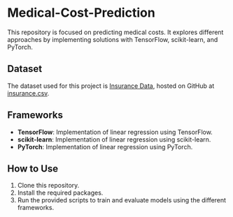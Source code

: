 # Medical-Cost-Prediction

This repository is focused on predicting medical costs. It explores different approaches by implementing solutions with TensorFlow, scikit-learn, and PyTorch.

## Dataset

The dataset used for this project is [Insurance Data](https://www.kaggle.com/datasets/mirichoi0218/insurance), hosted on GitHub at [insurance.csv](https://github.com/stedy/Machine-Learning-with-R-datasets/blob/master/insurance.csv).

## Frameworks

- **TensorFlow**: Implementation of linear regression using TensorFlow.
- **scikit-learn**: Implementation of linear regression using scikit-learn.
- **PyTorch**: Implementation of linear regression using PyTorch.

## How to Use

1. Clone this repository.
2. Install the required packages.
3. Run the provided scripts to train and evaluate models using the different frameworks.


